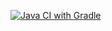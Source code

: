 [![Java CI with Gradle](https://github.com/Fatimasl/HW_Gradle_6_BDD/actions/workflows/gradle.yml/badge.svg)](https://github.com/Fatimasl/HW_Gradle_6_BDD/actions/workflows/gradle.yml)